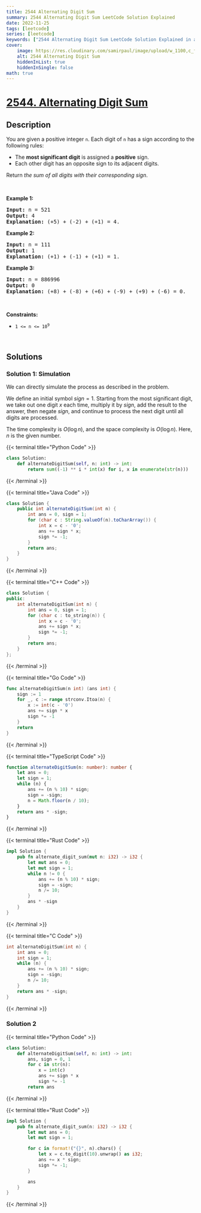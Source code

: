 ```yaml
---
title: 2544 Alternating Digit Sum
summary: 2544 Alternating Digit Sum LeetCode Solution Explained
date: 2022-11-25
tags: [leetcode]
series: [leetcode]
keywords: ["2544 Alternating Digit Sum LeetCode Solution Explained in all languages", "2544 Alternating Digit Sum", "LeetCode", "leetcode solution in Python3 C++ Java Go PHP Ruby Swift TypeScript Rust C# JavaScript C", "GeeksforGeeks", "InterviewBit", "Coding Ninjas", "HackerRank", "HackerEarth", "CodeChef", "TopCoder", "AlgoExpert", "freeCodeCamp", "Codeforces", "GitHub", "AtCoder", "Samir Paul"]
cover:
    image: https://res.cloudinary.com/samirpaul/image/upload/w_1100,c_fit,co_rgb:FFFFFF,l_text:Arial_75_bold:2544 Alternating Digit Sum - Solution Explained/problem-solving.webp
    alt: 2544 Alternating Digit Sum
    hiddenInList: true
    hiddenInSingle: false
math: true
---
```



# [2544. Alternating Digit Sum](https://leetcode.com/problems/alternating-digit-sum)


## Description

<p>You are given a positive integer <code>n</code>. Each digit of <code>n</code> has a sign according to the following rules:</p>

<ul>
	<li>The <strong>most significant digit</strong> is assigned a <strong>positive</strong> sign.</li>
	<li>Each other digit has an opposite sign to its adjacent digits.</li>
</ul>

<p>Return <em>the sum of all digits with their corresponding sign</em>.</p>

<p>&nbsp;</p>
<p><strong class="example">Example 1:</strong></p>

<pre>
<strong>Input:</strong> n = 521
<strong>Output:</strong> 4
<strong>Explanation:</strong> (+5) + (-2) + (+1) = 4.
</pre>

<p><strong class="example">Example 2:</strong></p>

<pre>
<strong>Input:</strong> n = 111
<strong>Output:</strong> 1
<strong>Explanation:</strong> (+1) + (-1) + (+1) = 1.
</pre>

<p><strong class="example">Example 3:</strong></p>

<pre>
<strong>Input:</strong> n = 886996
<strong>Output:</strong> 0
<strong>Explanation:</strong> (+8) + (-8) + (+6) + (-9) + (+9) + (-6) = 0.
</pre>

<p>&nbsp;</p>
<p><strong>Constraints:</strong></p>

<ul>
	<li><code>1 &lt;= n &lt;= 10<sup>9</sup></code></li>
</ul>

<p>&nbsp;</p>
<style type="text/css">.spoilerbutton {display:block; border:dashed; padding: 0px 0px; margin:10px 0px; font-size:150%; font-weight: bold; color:#000000; background-color:cyan; outline:0; 
}
.spoiler {overflow:hidden;}
.spoiler > div {-webkit-transition: all 0s ease;-moz-transition: margin 0s ease;-o-transition: all 0s ease;transition: margin 0s ease;}
.spoilerbutton[value="Show Message"] + .spoiler > div {margin-top:-500%;}
.spoilerbutton[value="Hide Message"] + .spoiler {padding:5px;}
</style>

## Solutions

### Solution 1: Simulation

We can directly simulate the process as described in the problem.

We define an initial symbol $sign=1$. Starting from the most significant digit, we take out one digit $x$ each time, multiply it by $sign$, add the result to the answer, then negate $sign$, and continue to process the next digit until all digits are processed.

The time complexity is $O(\log n)$, and the space complexity is $O(\log n)$. Here, $n$ is the given number.

<!-- tabs:start -->

{{< terminal title="Python Code" >}}
```python
class Solution:
    def alternateDigitSum(self, n: int) -> int:
        return sum((-1) ** i * int(x) for i, x in enumerate(str(n)))
```
{{< /terminal >}}

{{< terminal title="Java Code" >}}
```java
class Solution {
    public int alternateDigitSum(int n) {
        int ans = 0, sign = 1;
        for (char c : String.valueOf(n).toCharArray()) {
            int x = c - '0';
            ans += sign * x;
            sign *= -1;
        }
        return ans;
    }
}
```
{{< /terminal >}}

{{< terminal title="C++ Code" >}}
```cpp
class Solution {
public:
    int alternateDigitSum(int n) {
        int ans = 0, sign = 1;
        for (char c : to_string(n)) {
            int x = c - '0';
            ans += sign * x;
            sign *= -1;
        }
        return ans;
    }
};
```
{{< /terminal >}}

{{< terminal title="Go Code" >}}
```go
func alternateDigitSum(n int) (ans int) {
	sign := 1
	for _, c := range strconv.Itoa(n) {
		x := int(c - '0')
		ans += sign * x
		sign *= -1
	}
	return
}
```
{{< /terminal >}}

{{< terminal title="TypeScript Code" >}}
```ts
function alternateDigitSum(n: number): number {
    let ans = 0;
    let sign = 1;
    while (n) {
        ans += (n % 10) * sign;
        sign = -sign;
        n = Math.floor(n / 10);
    }
    return ans * -sign;
}
```
{{< /terminal >}}

{{< terminal title="Rust Code" >}}
```rust
impl Solution {
    pub fn alternate_digit_sum(mut n: i32) -> i32 {
        let mut ans = 0;
        let mut sign = 1;
        while n != 0 {
            ans += (n % 10) * sign;
            sign = -sign;
            n /= 10;
        }
        ans * -sign
    }
}
```
{{< /terminal >}}

{{< terminal title="C Code" >}}
```c
int alternateDigitSum(int n) {
    int ans = 0;
    int sign = 1;
    while (n) {
        ans += (n % 10) * sign;
        sign = -sign;
        n /= 10;
    }
    return ans * -sign;
}
```
{{< /terminal >}}

<!-- tabs:end -->

### Solution 2

<!-- tabs:start -->

{{< terminal title="Python Code" >}}
```python
class Solution:
    def alternateDigitSum(self, n: int) -> int:
        ans, sign = 0, 1
        for c in str(n):
            x = int(c)
            ans += sign * x
            sign *= -1
        return ans
```
{{< /terminal >}}

{{< terminal title="Rust Code" >}}
```rust
impl Solution {
    pub fn alternate_digit_sum(n: i32) -> i32 {
        let mut ans = 0;
        let mut sign = 1;

        for c in format!("{}", n).chars() {
            let x = c.to_digit(10).unwrap() as i32;
            ans += x * sign;
            sign *= -1;
        }

        ans
    }
}
```
{{< /terminal >}}

<!-- tabs:end -->

<!-- end -->
